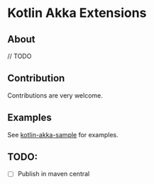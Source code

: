# Kotlin Akka Extensions

## About

// TODO

## Contribution

Contributions are very welcome.

## Examples

See [kotlin-akka-sample](https://github.com/KotlinBy/kotlin-akka/tree/master/kotlin-akka-sample/src/main/kotlin/by/bkug/akka/sample)
for examples.

## TODO: 

 - [ ] Publish in maven central